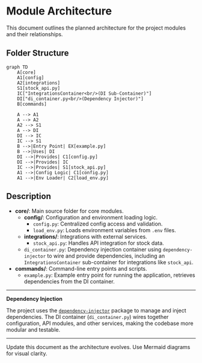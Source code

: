 # Module Architecture

This document outlines the planned architecture for the project modules and their relationships.

## Folder Structure

```mermaid
graph TD
    A[core]
    A1[config]
    A2[integrations]
    S1[stock_api.py]
    IC["IntegrationsContainer<br/>(DI Sub-Container)"]
    DI["di_container.py<br/>(Dependency Injector)"]
    B[commands]
    
    A --> A1
    A --> A2
    A2 --> S1
    A --> DI
    DI --> IC
    IC --> S1
    B -->|Entry Point| EX[example.py]
    B -->|Uses| DI
    DI -->|Provides| C1[config.py]
    DI -->|Provides| IC
    IC -->|Provides| S1[stock_api.py]
    A1 -->|Config Logic| C1[config.py]
    A1 -->|Env Loader| C2[load_env.py]
```

## Description


- **core/**: Main source folder for core modules.
  - **config/**: Configuration and environment loading logic.
    - `config.py`: Centralized config access and validation.
    - `load_env.py`: Loads environment variables from `.env` files.
  - **integrations/**: Integrations with external services.
    - `stock_api.py`: Handles API integration for stock data.
  - `di_container.py`: Dependency injection container using `dependency-injector` to wire and provide dependencies, including an `IntegrationsContainer` sub-container for integrations like `stock_api`.
- **commands/**: Command-line entry points and scripts.
  - `example.py`: Example entry point for running the application, retrieves dependencies from the DI container.

---
**Dependency Injection**

The project uses the [`dependency-injector`](https://python-dependency-injector.ets-labs.org/) package to manage and inject dependencies. The DI container (`di_container.py`) wires together configuration, API modules, and other services, making the codebase more modular and testable.

---
Update this document as the architecture evolves. Use Mermaid diagrams for visual clarity.
